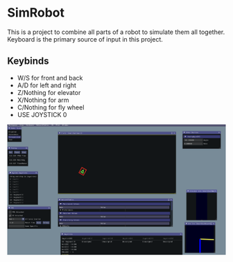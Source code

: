 # SimRobot

This is a project to combine all parts of a robot to simulate them all together. Keyboard is the primary source of input in this project.

## Keybinds

- W/S for front and back
- A/D for left and right
- Z/Nothing for elevator
- X/Nothing for arm
- C/Nothing for fly wheel
- USE JOYSTICK 0

![Demo Looks](readmeAssets/demo.png)